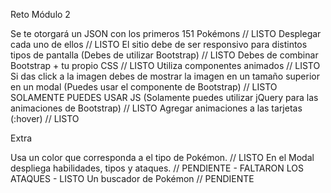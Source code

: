 Reto Módulo 2

Se te otorgará un JSON con los primeros 151 Pokémons // LISTO
Desplegar cada uno de ellos // LISTO
El sitio debe de ser responsivo para distintos tipos de pantalla (Debes de utilizar Bootstrap) // LISTO
Debes de combinar Bootstrap + tu propio CSS // LISTO
Utiliza componentes animados // LISTO
Si das click a la imagen debes de mostrar la imagen en un tamaño superior en un modal (Puedes usar el componente de Bootstrap) // LISTO
SOLAMENTE PUEDES USAR JS (Solamente puedes utilizar jQuery para las animaciones de Bootstrap) // LISTO
Agregar animaciones a las tarjetas (:hover) // LISTO

Extra

Usa un color que corresponda a el tipo de Pokémon. // LISTO
En el Modal despliega habilidades, tipos y ataques. // PENDIENTE - FALTARON LOS ATAQUES - LISTO
Un buscador de Pokémon // PENDIENTE
